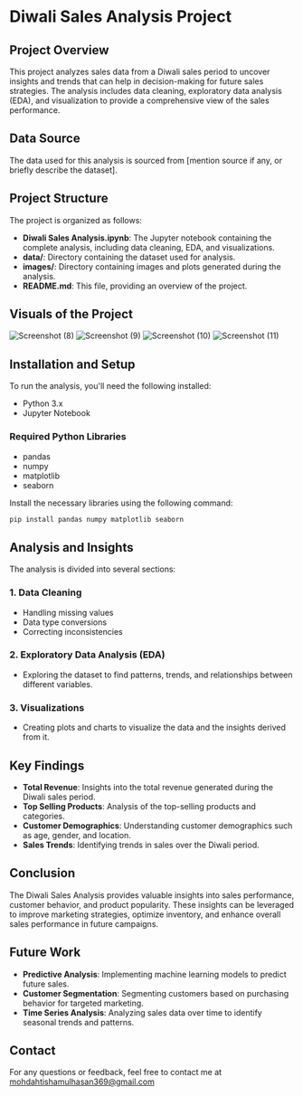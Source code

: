 # Diwali Sales Analysis Project

## Project Overview
This project analyzes sales data from a Diwali sales period to uncover insights and trends that can help in decision-making for future sales strategies. The analysis includes data cleaning, exploratory data analysis (EDA), and visualization to provide a comprehensive view of the sales performance.

## Data Source
The data used for this analysis is sourced from [mention source if any, or briefly describe the dataset].

## Project Structure
The project is organized as follows:

- **Diwali Sales Analysis.ipynb**: The Jupyter notebook containing the complete analysis, including data cleaning, EDA, and visualizations.
- **data/**: Directory containing the dataset used for analysis.
- **images/**: Directory containing images and plots generated during the analysis.
- **README.md**: This file, providing an overview of the project.

## Visuals of the Project

![Screenshot (8)](https://github.com/user-attachments/assets/a256328f-6cc6-40b8-a9b4-e78c3bff947c)
![Screenshot (9)](https://github.com/user-attachments/assets/e659d1ef-e678-4ab2-9745-e7099b65b7b3)
![Screenshot (10)](https://github.com/user-attachments/assets/a1f9dd94-b80a-45e0-957f-6f0c703f9aa5)
![Screenshot (11)](https://github.com/user-attachments/assets/a1c72d88-235f-457e-b891-5ef7cb7cdcfe)

## Installation and Setup
To run the analysis, you'll need the following installed:

- Python 3.x
- Jupyter Notebook

### Required Python Libraries
- pandas
- numpy
- matplotlib
- seaborn

Install the necessary libraries using the following command:

```bash
pip install pandas numpy matplotlib seaborn
```

## Analysis and Insights
The analysis is divided into several sections:

### 1. Data Cleaning
- Handling missing values
- Data type conversions
- Correcting inconsistencies

### 2. Exploratory Data Analysis (EDA)
- Exploring the dataset to find patterns, trends, and relationships between different variables.

### 3. Visualizations
- Creating plots and charts to visualize the data and the insights derived from it.

## Key Findings
- **Total Revenue**: Insights into the total revenue generated during the Diwali sales period.
- **Top Selling Products**: Analysis of the top-selling products and categories.
- **Customer Demographics**: Understanding customer demographics such as age, gender, and location.
- **Sales Trends**: Identifying trends in sales over the Diwali period.

## Conclusion
The Diwali Sales Analysis provides valuable insights into sales performance, customer behavior, and product popularity. These insights can be leveraged to improve marketing strategies, optimize inventory, and enhance overall sales performance in future campaigns.

## Future Work
- **Predictive Analysis**: Implementing machine learning models to predict future sales.
- **Customer Segmentation**: Segmenting customers based on purchasing behavior for targeted marketing.
- **Time Series Analysis**: Analyzing sales data over time to identify seasonal trends and patterns.

## Contact
For any questions or feedback, feel free to contact me at mohdahtishamulhasan369@gmail.com
